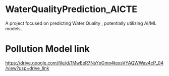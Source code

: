 # WaterQualityPrediction_AICTE
 A project focused on predicting Water Quality , potentially utilizing AI/ML models.
# Pollution Model link
https://drive.google.com/file/d/1MwEeR7NsYpGmn4texsVYAQWWav4cP_04/view?usp=drive_link
